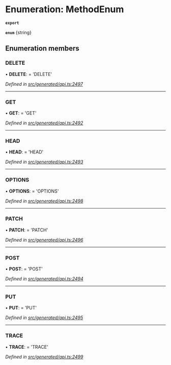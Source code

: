 # Enumeration: MethodEnum

**`export`** 

**`enum`** {string}

## Enumeration members

###  DELETE

• **DELETE**: =  <any> 'DELETE'

*Defined in [src/generated/api.ts:2497](https://github.com/mailslurp/mailslurp-client-ts-js/blob/c5d4ad1/src/generated/api.ts#L2497)*

___

###  GET

• **GET**: =  <any> 'GET'

*Defined in [src/generated/api.ts:2492](https://github.com/mailslurp/mailslurp-client-ts-js/blob/c5d4ad1/src/generated/api.ts#L2492)*

___

###  HEAD

• **HEAD**: =  <any> 'HEAD'

*Defined in [src/generated/api.ts:2493](https://github.com/mailslurp/mailslurp-client-ts-js/blob/c5d4ad1/src/generated/api.ts#L2493)*

___

###  OPTIONS

• **OPTIONS**: =  <any> 'OPTIONS'

*Defined in [src/generated/api.ts:2498](https://github.com/mailslurp/mailslurp-client-ts-js/blob/c5d4ad1/src/generated/api.ts#L2498)*

___

###  PATCH

• **PATCH**: =  <any> 'PATCH'

*Defined in [src/generated/api.ts:2496](https://github.com/mailslurp/mailslurp-client-ts-js/blob/c5d4ad1/src/generated/api.ts#L2496)*

___

###  POST

• **POST**: =  <any> 'POST'

*Defined in [src/generated/api.ts:2494](https://github.com/mailslurp/mailslurp-client-ts-js/blob/c5d4ad1/src/generated/api.ts#L2494)*

___

###  PUT

• **PUT**: =  <any> 'PUT'

*Defined in [src/generated/api.ts:2495](https://github.com/mailslurp/mailslurp-client-ts-js/blob/c5d4ad1/src/generated/api.ts#L2495)*

___

###  TRACE

• **TRACE**: =  <any> 'TRACE'

*Defined in [src/generated/api.ts:2499](https://github.com/mailslurp/mailslurp-client-ts-js/blob/c5d4ad1/src/generated/api.ts#L2499)*
